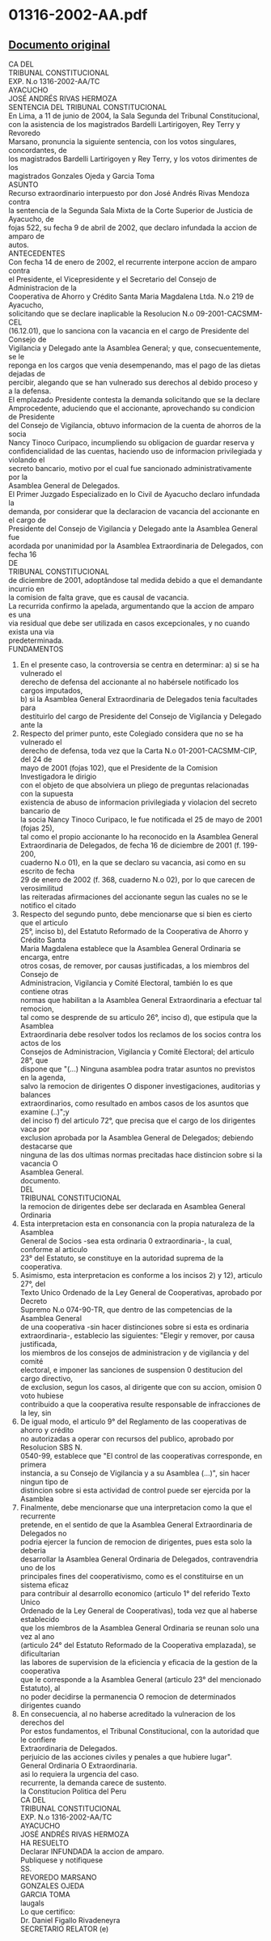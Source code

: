 
01316-2002-AA.pdf
=================
  
[Documento original](https://tc.gob.pe/jurisprudencia/2004/01316-2002-AA.pdf)  
---  
CA DEL  
TRIBUNAL CONSTITUCIONAL  
EXP. N.o 1316-2002-AA/TC  
AYACUCHO  
JOSÉ ANDRÉS RIVAS HERMOZA  
SENTENCIA DEL TRIBUNAL CONSTITUCIONAL  
En Lima, a 11 de junio de 2004, la Sala Segunda del Tribunal Constitucional,  
con la asistencia de los magistrados Bardelli Lartirigoyen, Rey Terry y Revoredo  
Marsano, pronuncia la siguiente sentencia, con los votos singulares, concordantes, de  
los magistrados Bardelli Lartirigoyen y Rey Terry, y los votos dirimentes de los  
magistrados Gonzales Ojeda y Garcia Toma  
ASUNTO  
Recurso extraordinario interpuesto por don José Andrés Rivas Mendoza contra  
la sentencia de la Segunda Sala Mixta de la Corte Superior de Justicia de Ayacucho, de  
fojas 522, su fecha 9 de abril de 2002, que declaro infundada la accion de amparo de  
autos.  
ANTECEDENTES  
Con fecha 14 de enero de 2002, el recurrente interpone accion de amparo contra  
el Presidente, el Vicepresidente y el Secretario del Consejo de Administracion de la  
Cooperativa de Ahorro y Crédito Santa Maria Magdalena Ltda. N.o 219 de Ayacucho,  
solicitando que se declare inaplicable la Resolucion N.o 09-2001-CACSMM-CEL  
(16.12.01), que lo sanciona con la vacancia en el cargo de Presidente del Consejo de  
Vigilancia y Delegado ante la Asamblea General; y que, consecuentemente, se le  
reponga en los cargos que venia desempenando, mas el pago de las dietas dejadas de  
percibir, alegando que se han vulnerado sus derechos al debido proceso y a la defensa.  
El emplazado Presidente contesta la demanda solicitando que se la declare  
Amprocedente, aduciendo que el accionante, aprovechando su condicion de Presidente  
del Consejo de Vigilancia, obtuvo informacion de la cuenta de ahorros de la socia  
Nancy Tinoco Curipaco, incumpliendo su obligacion de guardar reserva y  
confidencialidad de las cuentas, haciendo uso de informacion privilegiada y violando el  
secreto bancario, motivo por el cual fue sancionado administrativamente por la  
Asamblea General de Delegados.  
El Primer Juzgado Especializado en lo Civil de Ayacucho declaro infundada la  
demanda, por considerar que la declaracion de vacancia del accionante en el cargo de  
Presidente del Consejo de Vigilancia y Delegado ante la Asamblea General fue  
acordada por unanimidad por la Asamblea Extraordinaria de Delegados, con fecha 16  
DE  
TRIBUNAL CONSTITUCIONAL  
de diciembre de 2001, adoptândose tal medida debido a que el demandante incurrio en  
la comision de falta grave, que es causal de vacancia.  
La recurrida confirmo la apelada, argumentando que la accion de amparo es una  
via residual que debe ser utilizada en casos excepcionales, y no cuando exista una via  
predeterminada.  
FUNDAMENTOS  
1. En el presente caso, la controversia se centra en determinar: a) si se ha vulnerado el  
derecho de defensa del accionante al no habérsele notificado los cargos imputados,  
b) si la Asamblea General Extraordinaria de Delegados tenia facultades para  
destituirlo del cargo de Presidente del Consejo de Vigilancia y Delegado ante la  
2. Respecto del primer punto, este Colegiado considera que no se ha vulnerado el  
derecho de defensa, toda vez que la Carta N.o 01-2001-CACSMM-CIP, del 24 de  
mayo de 2001 (fojas 102), que el Presidente de la Comision Investigadora le dirigio  
con el objeto de que absolviera un pliego de preguntas relacionadas con la supuesta  
existencia de abuso de informacion privilegiada y violacion del secreto bancario de  
la socia Nancy Tinoco Curipaco, le fue notificada el 25 de mayo de 2001 (fojas 25),  
tal como el propio accionante lo ha reconocido en la Asamblea General  
Extraordinaria de Delegados, de fecha 16 de diciembre de 2001 (f. 199-200,  
cuaderno N.o 01), en la que se declaro su vacancia, asi como en su escrito de fecha  
29 de enero de 2002 (f. 368, cuaderno N.o 02), por lo que carecen de verosimilitud  
las reiteradas afirmaciones del accionante segun las cuales no se le notifico el citado  
3. Respecto del segundo punto, debe mencionarse que si bien es cierto que el articulo  
25°, inciso b), del Estatuto Reformado de la Cooperativa de Ahorro y Crédito Santa  
Maria Magdalena establece que la Asamblea General Ordinaria se encarga, entre  
otros cosas, de remover, por causas justificadas, a los miembros del Consejo de  
Administracion, Vigilancia y Comité Electoral, también lo es que contiene otras  
normas que habilitan a la Asamblea General Extraordinaria a efectuar tal remocion,  
tal como se desprende de su articulo 26°, inciso d), que estipula que la Asamblea  
Extraordinaria debe resolver todos los reclamos de los socios contra los actos de los  
Consejos de Administracion, Vigilancia y Comité Electoral; del articulo 28°, que  
dispone que "(...) Ninguna asamblea podra tratar asuntos no previstos en la agenda,  
salvo la remocion de dirigentes O disponer investigaciones, auditorias y balances  
extraordinarios, como resultado en ambos casos de los asuntos que examine (..)";y  
del inciso f) del articulo 72°, que precisa que el cargo de los dirigentes vaca por  
exclusion aprobada por la Asamblea General de Delegados; debiendo destacarse que  
ninguna de las dos ultimas normas precitadas hace distincion sobre si la vacancia O  
Asamblea General.  
documento.  
DEL  
TRIBUNAL CONSTITUCIONAL  
la remocion de dirigentes debe ser declarada en Asamblea General Ordinaria  
4. Esta interpretacion esta en consonancia con la propia naturaleza de la Asamblea  
General de Socios -sea esta ordinaria 0 extraordinaria-, la cual, conforme al articulo  
23° del Estatuto, se constituye en la autoridad suprema de la cooperativa.  
5. Asimismo, esta interpretacion es conforme a los incisos 2) y 12), articulo 27°, del  
Texto Unico Ordenado de la Ley General de Cooperativas, aprobado por Decreto  
Supremo N.o 074-90-TR, que dentro de las competencias de la Asamblea General  
de una cooperativa -sin hacer distinciones sobre si esta es ordinaria  
extraordinaria-, establecio las siguientes: "Elegir y remover, por causa justificada,  
los miembros de los consejos de administracion y de vigilancia y del comité  
electoral, e imponer las sanciones de suspension 0 destitucion del cargo directivo,  
de exclusion, segun los casos, al dirigente que con su accion, omision 0 voto hubiese  
contribuido a que la cooperativa resulte responsable de infracciones de la ley, sin  
6. De igual modo, el articulo 9° del Reglamento de las cooperativas de ahorro y crédito  
no autorizadas a operar con recursos del publico, aprobado por Resolucion SBS N.  
0540-99, establece que "El control de las cooperativas corresponde, en primera  
instancia, a su Consejo de Vigilancia y a su Asamblea (...)", sin hacer ningun tipo de  
distincion sobre si esta actividad de control puede ser ejercida por la Asamblea  
7. Finalmente, debe mencionarse que una interpretacion como la que el recurrente  
pretende, en el sentido de que la Asamblea General Extraordinaria de Delegados no  
podria ejercer la funcion de remocion de dirigentes, pues esta solo la deberia  
desarrollar la Asamblea General Ordinaria de Delegados, contravendria uno de los  
principales fines del cooperativismo, como es el constituirse en un sistema eficaz  
para contribuir al desarrollo economico (articulo 1° del referido Texto Unico  
Ordenado de la Ley General de Cooperativas), toda vez que al haberse establecido  
que los miembros de la Asamblea General Ordinaria se reunan solo una vez al ano  
(articulo 24° del Estatuto Reformado de la Cooperativa emplazada), se dificultarian  
las labores de supervision de la eficiencia y eficacia de la gestion de la cooperativa  
que le corresponde a la Asamblea General (articulo 23° del mencionado Estatuto), al  
no poder decidirse la permanencia O remocion de determinados dirigentes cuando  
8. En consecuencia, al no haberse acreditado la vulneracion de los derechos del  
Por estos fundamentos, el Tribunal Constitucional, con la autoridad que le confiere  
Extraordinaria de Delegados.  
perjuicio de las acciones civiles y penales a que hubiere lugar".  
General Ordinaria O Extraordinaria.  
asi lo requiera la urgencia del caso.  
recurrente, la demanda carece de sustento.  
la Constitucion Politica del Peru  
CA DEL  
TRIBUNAL CONSTITUCIONAL  
EXP. N.o 1316-2002-AA/TC  
AYACUCHO  
JOSÉ ANDRÉS RIVAS HERMOZA  
HA RESUELTO  
Declarar INFUNDADA la accion de amparo.  
Publiquese y notifiquese  
SS.  
REVOREDO MARSANO  
GONZALES OJEDA  
GARCIA TOMA  
laugals  
Lo que certifico:  
Dr. Daniel Figallo Rivadeneyra  
SECRETARIO RELATOR (e)